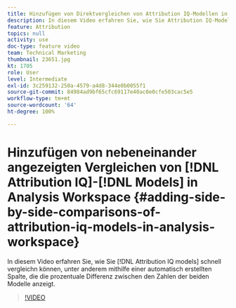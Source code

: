 ```yaml
---
title: Hinzufügen von Direktvergleichen von Attribution IQ-Modellen in Analysis Workspace
description: In diesem Video erfahren Sie, wie Sie Attribution IQ-Modelle schnell vergleichen können, unter anderem mithilfe einer automatisch erstellten Spalte, die den prozentualen Unterschied zwischen den Zahlen der beiden Modelle anzeigt.
feature: Attribution
topics: null
activity: use
doc-type: feature video
team: Technical Marketing
thumbnail: 23651.jpg
kt: 1705
role: User
level: Intermediate
exl-id: 3c259132-250a-4579-a4d8-344e0b0055f1
source-git-commit: 84984ad9bf65cfc69117e40ac0e0cfe503cac5e5
workflow-type: tm+mt
source-wordcount: '64'
ht-degree: 100%

---
```


# Hinzufügen von nebeneinander angezeigten Vergleichen von [!DNL Attribution IQ]-[!DNL Models] in Analysis Workspace {#adding-side-by-side-comparisons-of-attribution-iq-models-in-analysis-workspace}

In diesem Video erfahren Sie, wie Sie [!DNL Attribution IQ models] schnell vergleichn können, unter anderem mithilfe einer automatisch erstellten Spalte, die die prozentuale Differenz zwischen den Zahlen der beiden Modelle anzeigt.

>[!VIDEO](https://video.tv.adobe.com/v/327794/?quality=12&learn=on&captions=ger)
